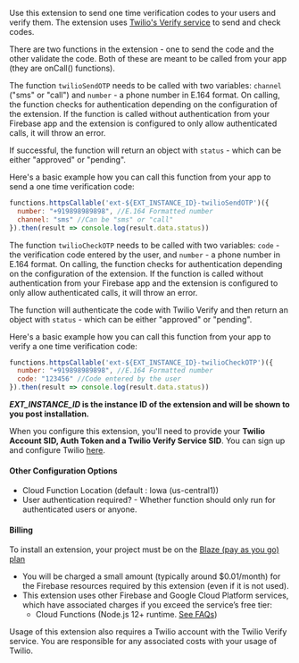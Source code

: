 Use this extension to send one time verification codes to your users and verify them. The extension uses [Twilio's Verify service](https://www.twilio.com/verify) to send and check codes.

There are two functions in the extension - one to send the code and the other validate the code. Both of these are meant to be called from your app (they are onCall() functions).

The function `twilioSendOTP` needs to be called with two variables: `channel` ("sms" or "call") and `number` - a phone number in E.164 format. On calling, the function checks for authentication depending on the configuration of the extension. If the function is called without authentication from your Firebase app and the extension is configured to only allow authenticated calls, it will throw an error.

If successful, the function will return an object with `status` - which can be either "approved" or "pending". 

Here's a basic example how you can call this function from your app to send a one time verification code:

```js
functions.httpsCallable('ext-${EXT_INSTANCE_ID}-twilioSendOTP')({
  number: "+919898989898", //E.164 Formatted number
  channel: "sms" //Can be "sms" or "call"
}).then(result => console.log(result.data.status))
```

The function `twilioCheckOTP` needs to be called with two variables: `code` - the verification code entered by the user, and `number` - a phone number in E.164 format. On calling, the function checks for authentication depending on the configuration of the extension. If the function is called without authentication from your Firebase app and the extension is configured to only allow authenticated calls, it will throw an error.

The function will authenticate the code with Twilio Verify and then return an object with `status` - which can be either "approved" or "pending". 

Here's a basic example how you can call this function from your app to verify a one time verification code:

```js
functions.httpsCallable('ext-${EXT_INSTANCE_ID}-twilioCheckOTP')({
  number: "+919898989898", //E.164 Formatted number
  code: "123456" //Code entered by the user
}).then(result => console.log(result.data.status))
```
***EXT_INSTANCE_ID* is the instance ID of the extension and will be shown to you post installation.**

When you configure this extension, you'll need to provide your **Twilio Account SID, Auth Token and a Twilio Verify Service SID**. You can sign up and configure Twilio [here](https://www.twilio.com/verify).

#### Other Configuration Options
- Cloud Function Location (default : Iowa (us-central1))
- User authentication required? - Whether function should only run for authenticated users or anyone.

#### Billing
To install an extension, your project must be on the [Blaze (pay as you go) plan](https://firebase.google.com/pricing)

- You will be charged a small amount (typically around $0.01/month) for the Firebase resources required by this extension (even if it is not used).
- This extension uses other Firebase and Google Cloud Platform services, which have associated charges if you exceed the service’s free tier:
  - Cloud Functions (Node.js 12+ runtime. [See FAQs](https://firebase.google.com/support/faq#expandable-24))

Usage of this extension also requires a Twilio account with the Twilio Verify service. You are responsible for any associated costs with your usage of Twilio.
